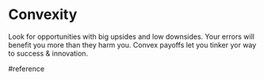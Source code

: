 # Convexity
Look for opportunities with big upsides and low downsides.
Your errors will benefit you more than they harm you.
Convex payoffs let you tinker yor way to success & innovation.

#reference